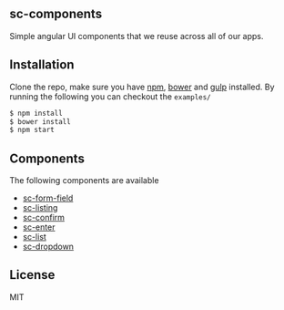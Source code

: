 ## sc-components

Simple angular UI components that we reuse across all of our apps.

## Installation

Clone the repo, make sure you have [npm](https://www.npmjs.org/), [bower](http://bower.io/) and [gulp](http://gulpjs.com/) installed. By running the following you can checkout the `examples/`

```sh
$ npm install
$ bower install
$ npm start
```

## Components

The following components are available

- [sc-form-field](https://github.com/changer/sc-components/tree/master/src/form-field)
- [sc-listing](https://github.com/changer/sc-components/tree/master/src/listing)
- [sc-confirm](https://github.com/changer/sc-components/tree/master/src/confirm)
- [sc-enter](https://github.com/changer/sc-components/tree/master/src/enter)
- [sc-list](https://github.com/changer/sc-components/tree/master/src/list)
- [sc-dropdown](https://github.com/changer/sc-components/tree/master/src/dropdown)

## License

MIT
